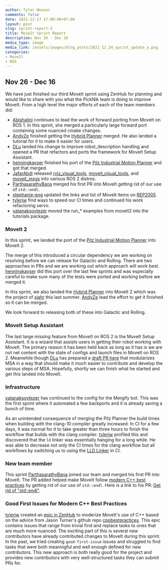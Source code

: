 ```yaml
---
author: Tyler Weaver
comments: false
date: 2021-12-17 17:00:00+07:00
layout: post
slug: sprint-report-3
title: MoveIt Sprint Report
description: Nov 26 - Dec 16
media_type: image
media_link: /assets/images/blog_posts/2021_11_24_sprint_update_a.png
categories:
- MoveIt
- ROS
---
```


## Nov 26 - Dec 16

We have just finished our third MoveIt sprint using ZenHub for planning and would like to share with you what the PickNik team is doing to improve MoveIt.  From a high level the major efforts of each of the team members did:

- [Abishalini](https://github.com/Abishalini) continues to lead the work of forward porting from MoveIt on ROS 1.  In this sprint, she merged a particularly large forward port containing some nuanced cmake changes.
- [AndyZe](https://github.com/AndyZe) finished getting the [Hybrid Planner](https://moveit.picknik.ai/main/doc/examples/hybrid_planning/hybrid_planning_tutorial.html) merged.  He also landed a tutorial for it to make it easier for users.
- [DLu](https://github.com/DLu) landed his change to improve robot_description handling and opened a PR that refactors and ports the framework for MoveIt Setup Assistant.
- [henningkayser](https://github.com/henningkayser) finished his port of the [Pilz Industrial Motion Planner](https://moveit.picknik.ai/main/doc/examples/pilz_industrial_motion_planner/pilz_industrial_motion_planner.html?highlight=pilz) and got that merged.
- [JafarAbdi](https://github.com/JafarAbdi) released [rviz_visual_tools](https://index.ros.org/p/rviz_visual_tools/), [moveit_visual_tools](https://index.ros.org/p/moveit_visual_tools/), and [moveit_msgs](https://index.ros.org/p/moveit_msgs/) into various ROS 2 distros.
- [ParthasarathyBana](https://github.com/ParthasarathyBana) merged his first PR into MoveIt getting rid of our use of ``std::endl``.
- [stephanie-eng](https://github.com/stephanie-eng) updated the links and list of MoveIt items on [REP2005](https://www.ros.org/reps/rep-2005.html).
- [tylerjw](https://github.com/tylerjw) find ways to speed our CI times and continued his work refactoring servo.
- [vatanaksoytezer](https://github.com/vatanaksoytezer) moved the run_* examples from moveit2 into the tutorials package.

### MoveIt 2

In this sprint, we landed the port of the [Pilz Industrial Motion Planner](https://moveit.picknik.ai/main/doc/examples/pilz_industrial_motion_planner/pilz_industrial_motion_planner.html?highlight=pilz) into MoveIt 2.

The merge of this introduced a circular dependency we are working on resolving before we can release for Galactic and Rolling.
There are two approaches in PRs and we are working out which approach will work best.
[henningkayser](https://github.com/henningkayser) did this port over the last few sprints and was especially careful to make sure many of the tests were ported and working before we merged it.

In this sprint, we also landed the [Hybrid Planner](https://moveit.picknik.ai/main/doc/examples/hybrid_planning/hybrid_planning_tutorial.html) into MoveIt 2 which was the project of [sjahr](https://github.com/sjahr) this last summer.
[AndyZe](https://github.com/AndyZe) lead the effort to get it finished so it can be merged.

We look forward to releasing both of these into Galactic and Rolling.

### MoveIt Setup Assistant

The last large missing feature from MoveIt on ROS 2 is the MoveIt Setup Assistant.
It is a wizard that assists users in getting their robot working with MoveIt.
The primary reason it has been held back as long as it has is we are not net content with the state of configs and launch files in MoveIt on ROS 2.
Meanwhile though [DLu](https://github.com/DLu) has prepared a [draft PR here](https://github.com/ros-planning/moveit2/pull/838) that modularizes MSA in a way that should make it much easier to contribute and develop the various steps of MSA.
Hopefully, shortly we can finish what he started and get this landed into MoveIt.

### Infrastructure

[vatanaksoytezer](https://github.com/vatanaksoytezer) has continued to the config for the Mergify bot.
This was the first sprint where it automated a few backports and it is already saving a bunch of time.

As an unintended consequence of merging the Pilz Planner the build times when building with the clang-10 compiler greatly increased.
In CI for a few days, it was normal for it to take greater than three hours to finish the workflow that builds with the clang compiler.
[tylerjw](https://github.com/tylerjw) profiled this and discovered that the ``ld`` linker was essentially hanging for a long while.
He was able to decrease not only the CI times for the clang workflow but all workflows by switching us to using the [LLD Linker](https://lld.llvm.org/) in CI.

### New team member

This sprint [ParthasarathyBana](https://github.com/ParthasarathyBana) joined our team and merged his first PR into MoveIt.
The PR added helped make MoveIt follow [modern C++ best practices](https://github.com/cpp-best-practices/cppbestpractices/blob/master/08-Considering_Performance.md#get-rid-of-stdendl) by getting rid of our use of ``std::endl``.
Here is a link to his PR: [Get rid of "std::endl"](https://github.com/ros-planning/moveit2/pull/918).

### Good First Issues for Modern C++ Best Practices

[tylerjw](https://github.com/tylerjw) created an [epic in ZenHub](https://github.com/ros-planning/moveit2/issues/840) to moderize MoveIt's use of C++ based on the advice from Jason Turner's github repo [cppbestpractices](https://github.com/cpp-best-practices/cppbestpractices).
This epic contains issues that range from trivial find and replace tasks to ones that are much more nuanced.
The exciting part of this is several new contributors have already contributed changes to MoveIt during this sprint.
In the past, we tried creating ``good-first-issue`` issues and struggled to find tasks that were both meaningful and well enough defined for new contributors.
This new approach is both really good for the project and provides new contributors with very well-structured tasks they can submit PRs for.
